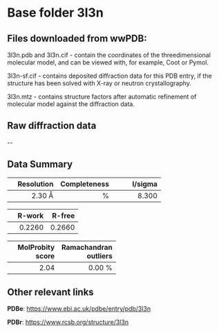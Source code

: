 # Base folder 3l3n

## Files downloaded from wwPDB:

3l3n.pdb and 3l3n.cif - contain the coordinates of the threedimensional molecular model, and can be viewed with, for example, Coot or Pymol.

3l3n-sf.cif - contains deposited diffraction data for this PDB entry, if the structure has been solved with X-ray or neutron crystallography.

3l3n.mtz - contains structure factors after automatic refinement of molecular model against the diffraction data.

## Raw diffraction data

--<br> 

## Data Summary
|   | Resolution | Completeness| I/sigma |
|---|-------------:|----------------:|--------------:|
|   |2.30 Å|      %|<img width=50/>8.300|

|   | **R-work**| **R-free**   
|---|-------------:|----------------:|           
||  0.2260|  0.2660|

|   |**MolProbity<br>score**| **Ramachandran<br>outliers** 
|---|-------------:|----------------:|
||  2.04|  0.00 %|

 

 



## Other relevant links 
**PDBe**:  https://www.ebi.ac.uk/pdbe/entry/pdb/3l3n
 
**PDBr**: https://www.rcsb.org/structure/3l3n 

